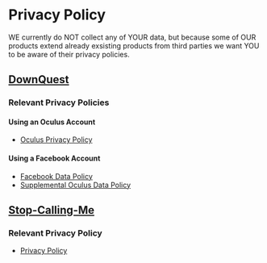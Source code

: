 # Privacy Policy
WE currently do NOT collect any of YOUR data, but because some of OUR products extend already exsisting products from third parties we want YOU to be aware of their privacy policies.

## [DownQuest](https://github.com/ptrpaws/DownQuest/)
### Relevant Privacy Policies
#### Using an Oculus Account
- [Oculus Privacy Policy](https://www.oculus.com/legal/privacy-policy-for-oculus-account-users/)
#### Using a Facebook Account
- [Facebook Data Policy](https://www.facebook.com/policy)
- [Supplemental Oculus Data Policy](https://www.oculus.com/legal/privacy-policy/)

## [Stop-Calling-Me](https://github.com/ptrpaws/Stop-Calling-Me)
### Relevant Privacy Policy
- [Privacy Policy](https://stopcallingme.ca/privacy)
